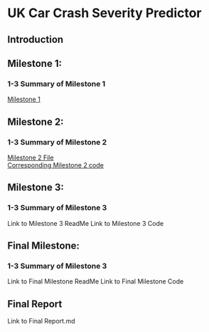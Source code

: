 # UK Car Crash Severity Predictor
## Introduction
## Milestone 1:
### 1-3 Summary of Milestone 1
[Milestone 1](milestone_1.md)

## Milestone 2:
### 1-3 Summary of Milestone 2
[Milestone 2 File](milestone_2.md)<br>
[Corresponding Milestone 2 code](milestone_2.ipynb)
## Milestone 3:
### 1-3 Summary of Milestone 3
Link to Milestone 3 ReadMe
Link to Milestone 3 Code
## Final Milestone:
### 1-3 Summary of Milestone 3
Link to Final Milestone ReadMe
Link to Final Milestone Code
## Final Report
Link to Final Report.md
